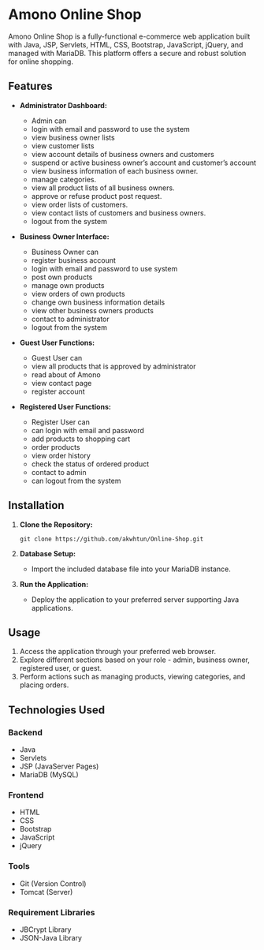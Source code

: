 # Amono Online Shop

Amono Online Shop is a fully-functional e-commerce web application built with Java, JSP, Servlets, HTML, CSS, Bootstrap, JavaScript, jQuery, and managed with MariaDB. This platform offers a secure and robust solution for online shopping.

## Features

- **Administrator Dashboard:**

  - Admin can
  - login with email and password to use the system
  - view business owner lists
  - view customer lists
  - view account details of business owners and customers
  - suspend or active business owner’s account and customer’s account
  - view business information of each business owner.
  - manage categories.
  - view all product lists of all business owners.
  - approve or refuse product post request.
  - view order lists of customers.
  - view contact lists of customers and business owners.
  - logout from the system

- **Business Owner Interface:**

  - Business Owner can
  - register business account
  - login with email and password to use system
  - post own products
  - manage own products
  - view orders of own products
  - change own business information details
  - view other business owners products
  - contact to administrator
  - logout from the system

- **Guest User Functions:**

  - Guest User can
  - view all products that is approved by administrator
  - read about of Amono
  - view contact page
  - register account

- **Registered User Functions:**

    - Register User can
    - can login with email and password
    - add products to shopping cart
    - order products
    - view order history
    - check the status of ordered product
    - contact to admin
    - can logout from the system

## Installation

1. **Clone the Repository:**

   ```
   git clone https://github.com/akwhtun/Online-Shop.git
   ```

2. **Database Setup:**

   - Import the included database file into your MariaDB instance.

3. **Run the Application:**
   - Deploy the application to your preferred server supporting Java applications.

## Usage

1. Access the application through your preferred web browser.
2. Explore different sections based on your role - admin, business owner, registered user, or guest.
3. Perform actions such as managing products, viewing categories, and placing orders.

## Technologies Used

### Backend

- Java
- Servlets
- JSP (JavaServer Pages)
- MariaDB (MySQL)

### Frontend

- HTML
- CSS
- Bootstrap
- JavaScript
- jQuery

### Tools

- Git (Version Control)
- Tomcat (Server)

### Requirement Libraries

- JBCrypt Library
- JSON-Java Library
